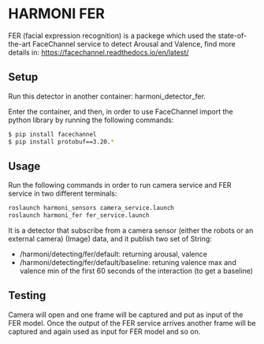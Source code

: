 # HARMONI FER


FER (facial expression recognition) is a packege which used the state-of-the-art FaceChannel service to detect Arousal and Valence, find more details in: https://facechannel.readthedocs.io/en/latest/


## Setup
Run this detector in another container: harmoni_detector_fer.

Enter the container, and then, in order to use FaceChannel import the python library by running the following commands:

```bash 
$ pip install facechannel
$ pip install protobuf==3.20.*
``` 


## Usage

Run the following commands in order to run camera service and FER service in two different terminals:

```  bash
roslaunch harmoni_sensors camera_service.launch
roslaunch harmoni_fer fer_service.launch
```

It is a detector that subscribe from a camera sensor (either the robots or an external camera) (Image) data, and it publish two set of String:
- /harmoni/detecting/fer/default: returning arousal, valence 
- /harmoni/detecting/fer/default/baseline: retuning valence max and valence min of the first 60 seconds of the interaction (to get a baseline)

## Testing

Camera will open and one frame will be captured and put as input of the FER model. Once the output of the FER service arrives another frame will be captured and again used as input for FER model and so on. 
